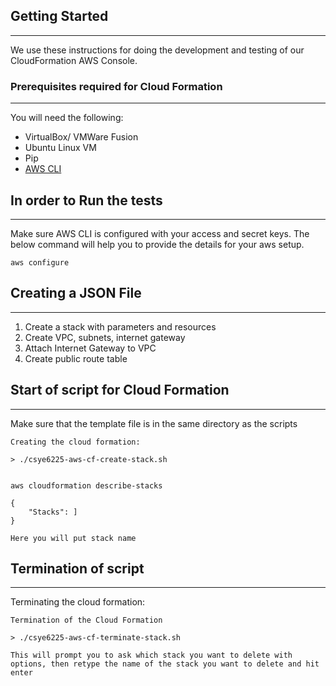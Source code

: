 
## Getting Started
------------------------------------------------------------------------------------------------------------------------------

We use these instructions for doing the development and testing of our CloudFormation AWS Console.

### Prerequisites required for Cloud Formation
------------------------------------------------------------------------------------------------------------------------------

You will need the following:

* VirtualBox/ VMWare Fusion
* Ubuntu Linux VM
* Pip
* [AWS CLI](https://docs.aws.amazon.com/cli/latest/userguide/awscli-install-linux.html)


## In order to Run the tests
------------------------------------------------------------------------------------------------------------------------------

Make sure AWS CLI is configured with your access and secret keys. The below command will help you to provide the details for your aws setup.

```
aws configure
```
## Creating a JSON File
------------------------------------------------------------------------------------------------------------------------------

1. Create a stack with parameters and resources
2. Create VPC, subnets, internet gateway
3. Attach Internet Gateway to VPC
4. Create public route table


## Start of script for Cloud Formation
------------------------------------------------------------------------------------------------------------------------------

Make sure that the template file is in the same directory as the scripts


```
Creating the cloud formation:

> ./csye6225-aws-cf-create-stack.sh


aws cloudformation describe-stacks

{
    "Stacks": ]
}

Here you will put stack name
```

## Termination of script
------------------------------------------------------------------------------------------------------------------------------
Terminating the cloud formation:

```
Termination of the Cloud Formation

> ./csye6225-aws-cf-terminate-stack.sh

This will prompt you to ask which stack you want to delete with options, then retype the name of the stack you want to delete and hit enter


```
